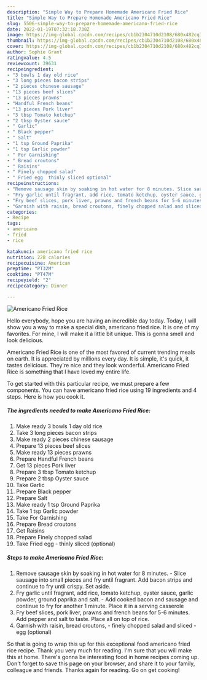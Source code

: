 ```yaml
---
description: "Simple Way to Prepare Homemade Americano Fried Rice"
title: "Simple Way to Prepare Homemade Americano Fried Rice"
slug: 5506-simple-way-to-prepare-homemade-americano-fried-rice
date: 2022-01-19T07:32:18.738Z
image: https://img-global.cpcdn.com/recipes/cb1b2304710d2108/680x482cq70/americano-fried-rice-recipe-main-photo.jpg
thumbnail: https://img-global.cpcdn.com/recipes/cb1b2304710d2108/680x482cq70/americano-fried-rice-recipe-main-photo.jpg
cover: https://img-global.cpcdn.com/recipes/cb1b2304710d2108/680x482cq70/americano-fried-rice-recipe-main-photo.jpg
author: Sophie Grant
ratingvalue: 4.5
reviewcount: 39631
recipeingredient:
- "3 bowls 1 day old rice"
- "3 long pieces bacon strips"
- "2 pieces chinese sausage"
- "13 pieces beef slices"
- "13 pieces prawns"
- "Handful French beans"
- "13 pieces Pork liver"
- "3 tbsp Tomato ketchup"
- "2 tbsp Oyster sauce"
- " Garlic"
- " Black pepper"
- " Salt"
- "1 tsp Ground Paprika"
- "1 tsp Garlic powder"
- " For Garnishing"
- " Bread croutons"
- " Raisins"
- " Finely chopped salad"
- " Fried egg  thinly sliced optional"
recipeinstructions:
- "Remove sausage skin by soaking in hot water for 8 minutes. Slice sausage into small pieces and fry until fragrant. Add bacon strips and continue to fry until crispy. Set aside."
- "Fry garlic until fragrant, add rice, tomato ketchup, oyster sauce, garlic powder, ground paprika and salt.  Add cooked bacon and sausage and continue to fry for another 1 minute. Place it in a serving casserole"
- "Fry beef slices, pork liver, prawns and french beans for 5-6 minutes. Add pepper and salt to taste. Place all on top of rice."
- "Garnish with raisin, bread croutons, finely chopped salad and sliced  egg (optional)"
categories:
- Recipe
tags:
- americano
- fried
- rice

katakunci: americano fried rice 
nutrition: 228 calories
recipecuisine: American
preptime: "PT32M"
cooktime: "PT47M"
recipeyield: "2"
recipecategory: Dinner

---
```



![Americano Fried Rice](https://img-global.cpcdn.com/recipes/cb1b2304710d2108/680x482cq70/americano-fried-rice-recipe-main-photo.jpg)

Hello everybody, hope you are having an incredible day today. Today, I will show you a way to make a special dish, americano fried rice. It is one of my favorites. For mine, I will make it a little bit unique. This is gonna smell and look delicious.

Americano Fried Rice is one of the most favored of current trending meals on earth. It is appreciated by millions every day. It is simple, it's quick, it tastes delicious. They're nice and they look wonderful. Americano Fried Rice is something that I have loved my entire life.




To get started with this particular recipe, we must prepare a few components. You can have americano fried rice using 19 ingredients and 4 steps. Here is how you cook it.

<!--inarticleads1-->

##### The ingredients needed to make Americano Fried Rice:

1. Make ready 3 bowls 1 day old rice
1. Take 3 long pieces bacon strips
1. Make ready 2 pieces chinese sausage
1. Prepare 13 pieces beef slices
1. Make ready 13 pieces prawns
1. Prepare Handful French beans
1. Get 13 pieces Pork liver
1. Prepare 3 tbsp Tomato ketchup
1. Prepare 2 tbsp Oyster sauce
1. Take  Garlic
1. Prepare  Black pepper
1. Prepare  Salt
1. Make ready 1 tsp Ground Paprika
1. Take 1 tsp Garlic powder
1. Take  For Garnishing
1. Prepare  Bread croutons
1. Get  Raisins
1. Prepare  Finely chopped salad
1. Take  Fried egg - thinly sliced (optional)




<!--inarticleads2-->

##### Steps to make Americano Fried Rice:

1. Remove sausage skin by soaking in hot water for 8 minutes. - Slice sausage into small pieces and fry until fragrant. Add bacon strips and continue to fry until crispy. Set aside.
1. Fry garlic until fragrant, add rice, tomato ketchup, oyster sauce, garlic powder, ground paprika and salt.  - Add cooked bacon and sausage and continue to fry for another 1 minute. Place it in a serving casserole
1. Fry beef slices, pork liver, prawns and french beans for 5-6 minutes. Add pepper and salt to taste. Place all on top of rice.
1. Garnish with raisin, bread croutons, - finely chopped salad and sliced  - egg (optional)




So that is going to wrap this up for this exceptional food americano fried rice recipe. Thank you very much for reading. I'm sure that you will make this at home. There's gonna be interesting food in home recipes coming up. Don't forget to save this page on your browser, and share it to your family, colleague and friends. Thanks again for reading. Go on get cooking!
